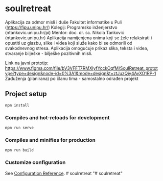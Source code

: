 # soulretreat


Aplikacija za odmor misli i duše Fakultet informatike u Puli (https://fipu.unipu.hr/) 
Kolegij: Programsko inženjerstvo (ntankovic.unipu.hr/pi) 
Mentor: doc. dr. sc. Nikola Tanković (ntankovic.unipu.hr) 
Aplikacija namijenjena onima koji se žele relaksirati i opustiti uz glazbu, slike i videa koji služe kako bi se odmorili od svakodnevnog stresa. Aplikacija omogućuje prikaz slika, teksta i videa, stvaranje bilješke - bilješke pozitivnih misli.



Link na javni prototip: https://www.figma.com/file/bV3VFFT7RMXIyfYcckOqfM/SoulRetreat_prototype?type=design&node-id=0%3A1&mode=design&t=ztJuzQiy4AyXO1RP-1
Zaduženja (planirana) po članu tima - samostalno odrađen projekt 



## Project setup
```
npm install
```

### Compiles and hot-reloads for development
```
npm run serve
```

### Compiles and minifies for production
```
npm run build
```

### Customize configuration
See [Configuration Reference](https://cli.vuejs.org/config/).
#   s o u l r e t r e a t 
 
 "# soulretreat" 
